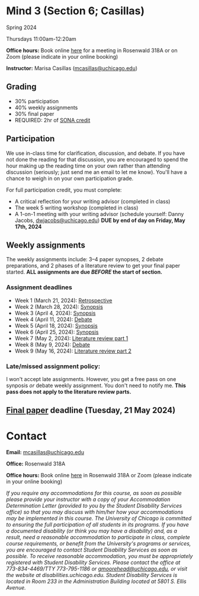 # Mind 3 (Section 6; Casillas)

Spring 2024

Thursdays 11:00am-12:20am

**Office hours:** Book online [here](https://calendar.app.google/g3mwVsxEbQAZHoDT6) for a meeting in Rosenwald 318A or on Zoom (please indicate in your online booking)

**Instructor:** Marisa Casillas (mcasillas@uchicago.edu)

## Grading 

* 30% participation
* 40% weekly assignments
* 30% final paper
* REQUIRED: 2hr of [SONA credit](http://uchicago.sona-systems.com/)


## Participation

We use in-class time for clarification, discussion, and debate. If you have not done the reading for that discussion, you are encouraged to spend the hour making up the reading time on your own rather than attending discussion (seriously; just send me an email to let me know). You'll have a chance to weigh in on your own participation grade.

For full participation credit, you must complete:

* A critical reflection for your writing advisor (completed in class)
* The week 5 writing workshop (completed in class)
* A 1-on-1 meeting with your writing advisor (schedule yourself: Danny Jacobs, dwjacobs@uchicago.edu) **DUE by end of day on Friday, May 17th, 2024**


## Weekly assignments

The weekly assignments include: 3–4 paper synopses, 2 debate preparations, and 2 phases of a literature review to get your final paper started.  **ALL assignments are due _BEFORE_ the start of section.**

### Assignment deadlines

* Week 1 (March 21, 2024): [Retrospective](../course_instructions/retrospective/)
* Week 2 (March 28, 2024): [Synopsis](../course_instructions/wkly-syn/)
* Week 3 (April 4, 2024): [Synopsis](../course_instructions/wkly-syn/)
* Week 4 (April 11, 2024): [Debate](../course_instructions/wkly-debate/)
* Week 5 (April 18, 2024): [Synopsis](../course_instructions/wkly-syn/)
* Week 6 (April 25, 2024): [Synopsis](../course_instructions/wkly-syn/)
* Week 7 (May 2, 2024): [Literature review part 1](../course_instructions/wkly-litrev/)
* Week 8 (May 9, 2024): [Debate](../course_instructions/wkly-debate/)
* Week 9 (May 16, 2024): [Literature review part 2](../course_instructions/wkly-litrev/)

### Late/missed assignment policy:

I won't accept late assignments. However, you get a free pass on one synposis _or_ debate weekly assignment. You don't need to notify me. **This pass does not apply to the literature review parts.**


## [Final paper](../course_instructions/final-paper/) deadline (Tuesday, 21 May 2024)


# Contact
**Email:** mcasillas@uchicago.edu

**Office:** Rosenwald 318A

**Office hours:** Book online [here](https://calendar.app.google/g3mwVsxEbQAZHoDT6) in Rosenwald 318A or Zoom (please indicate in your online booking)


_If you require any accommodations for this course, as soon as possible please provide your instructor with a copy of your Accommodation Determination Letter (provided to you by the Student Disability Services office) so that you may discuss with him/her how your accommodations may be implemented in this course.
The University of Chicago is committed to ensuring the full participation of all students in its programs. If you have a documented disability (or think you may have a disability) and, as a result, need a reasonable accommodation to participate in class, complete course requirements, or benefit from the University's programs or services, you are encouraged to contact Student Disability Services as soon as possible. To receive reasonable accommodation, you must be appropriately registered with Student Disability Services.  Please contact the office at 773-834-4469/TTY 773-795-1186 or gmoorehead@uchicago.edu, or visit the website at disabilities.uchicago.edu.  Student Disability Services is located in Room 233 in the Administration Building located at 5801 S. Ellis Avenue._